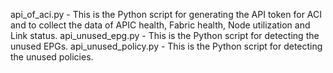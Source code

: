 api_of_aci.py - This is the Python script for generating the API token for ACI and to collect the data of APIC health, Fabric health, Node utilization and Link status.
api_unused_epg.py - This is the Python script for detecting the unused EPGs.
api_unused_policy.py - This is the Python script for detecting the unused policies.
